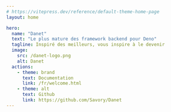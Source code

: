 ```yaml
---
# https://vitepress.dev/reference/default-theme-home-page
layout: home

hero:
  name: "Danet"
  text: "Le plus mature des framework backend pour Deno"
  tagline: Inspiré des meilleurs, vous inspire à le devenir
  image:
    src: /danet-logo.png
    alt: Danet
  actions:
    - theme: brand
      text: Documentation
      link: /fr/welcome.html
    - theme: alt
      text: Github
      link: https://github.com/Savory/Danet
---
```


